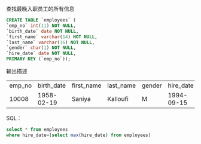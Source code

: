 查找最晚入职员工的所有信息
```sql
CREATE TABLE `employees` (
`emp_no` int(11) NOT NULL,
`birth_date` date NOT NULL,
`first_name` varchar(14) NOT NULL,
`last_name` varchar(16) NOT NULL,
`gender` char(1) NOT NULL,
`hire_date` date NOT NULL,
PRIMARY KEY (`emp_no`));
```

输出描述
<table>
    <tr>
        <td>emp_no</td>
        <td>birth_date</td>
        <td>first_name</td>
        <td>last_name</td>
        <td>gender</td>
        <td>hire_date</td>
    </tr>
    <tr>
        <td>10008</td>
        <td>1958-02-19</td>
        <td>Saniya</td>
        <td>Kalloufi</td>
        <td>M</td>
        <td>1994-09-15</td>
    </tr>
</table>

SQL：
```sql
select * from employees
where hire_date=(select max(hire_date) from employees)
```